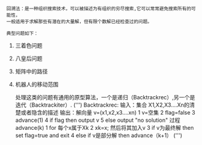 
    回溯法：是一种组织搜索技术，可以被描述为有组织的穷尽搜索,它可以常常避免搜索所有的可能性，
    一般适用于求解那些有潜在的大量解，但有限个数解已经检查过的问题。

    典型问题如下：
1. 三着色问题
2. 八皇后问题
3. 矩阵中的路径
4. 机器人的移动范围

    处理这类的问题有通用的原型算法，一个是递归（Backtrackrec）,另一个是迭代（Backtrackiter）. 
(''') 
   Backtrackrec:
   输入：集合 X1,X2,X3....Xn的清楚或者隐含的描述
   输出：解向量 v=(x1,x2,x3....xn)
      1 v=空集
      2 flag=false
      3 advance(1)
      4 if flag then output v
      5 else output "no solution"
   过程 advance(k)
      1 for 每个x属于Xk
      2 xk=x; 然后将其加入v
      3 if v为最终解 then set flag=true and exit
      4 else if v是部分解 then advance（k+1）
(''')    

